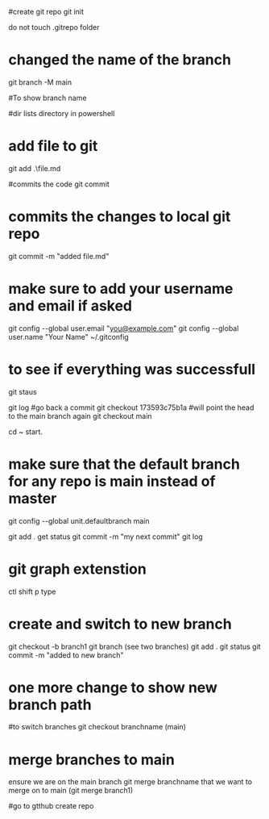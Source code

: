 #create git repo 
git init

do not touch .gitrepo folder

# changed the name of the branch
git branch -M main

#To show branch name

#dir lists directory in powershell

# add file to git 
git add .\file.md

#commits the code
git commit
# commits the changes to local git repo
git commit -m "added file.md"

# make sure to add your username and email if asked
git config --global user.email "you@example.com"
git config --global user.name "Your Name"
~/.gitconfig

# to see if everything was successfull
git staus

git log
#go back a commit
git checkout 173593c75b1a
#will point the head to the main branch again
git checkout main 



cd ~
start.


# make sure that the default branch for any repo is main instead of master
git config --global unit.defaultbranch main

git add .
get status
git commit -m "my next commit"
git log

# git graph extenstion
ctl shift p type

# create and switch to new branch
git checkout -b branch1
git branch (see two branches)
git add .
git status
git commit -m "added to new branch"

# one more change to show new branch path
#to switch branches
git checkout branchname (main)

# merge branches to main
ensure we are on the main branch
git merge branchname that we want to merge on to main
(git merge branch1)

#go to gtthub create repo